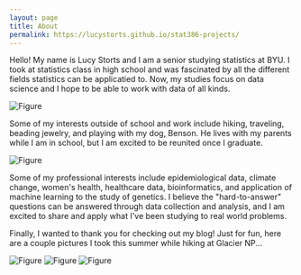 ```yaml
---
layout: page
title: About
permalink: https://lucystorts.github.io/stat386-projects/
---
```


Hello! My name is Lucy Storts and I am a senior studying statistics at BYU. I took at statistics class in high school and was fascinated by all the different fields statistics can be applicatied to. Now, my studies focus on data science and I hope to be able to work with data of all kinds.

![Figure](https://raw.githubusercontent.com/lucystorts/stat386-projects/main/assets/images/picofme.jpg)

Some of my interests outside of school and work include hiking, traveling, beading jewelry, and playing with my dog, Benson. He lives with my parents while I am in school, but I am excited to be reunited once I graduate. 

![Figure](https://raw.githubusercontent.com/lucystorts/stat386-projects/main/assets/images/benson.jpg)

Some of my professional interests include epidemiological data, climate change, women's health, healthcare data, bioinformatics, and application of machine learning to the study of genetics. I believe the "hard-to-answer" questions can be answered through data collection and analysis, and I am excited to share and apply what I've been studying to real world problems. 

Finally, I wanted to thank you for checking out my blog! Just for fun, here are a couple pictures I took this summer while hiking at Glacier NP...

![Figure](https://raw.githubusercontent.com/lucystorts/stat386-projects/main/assets/images/glaciernp1.jpg)
![Figure](https://raw.githubusercontent.com/lucystorts/stat386-projects/main/assets/images/glaciernp2.jpg)
![Figure](https://raw.githubusercontent.com/lucystorts/stat386-projects/main/assets/images/glaciernp3.jpg)
